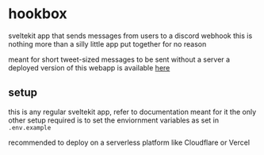 # hookbox

sveltekit app that sends messages from users to a discord webhook this is
nothing more than a silly little app put together for no reason

meant for short tweet-sized messages to be sent without a server a deployed
version of this webapp is available [here](https://hookbox.pages.dev)

## setup

this is any regular sveltekit app, refer to documentation meant for it the only
other setup required is to set the enviornment variables as set in
`.env.example`

recommended to deploy on a serverless platform like Cloudflare or Vercel
